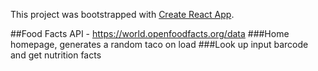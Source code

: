 This project was bootstrapped with [Create React App](https://github.com/facebookincubator/create-react-app).

##Food Facts API - https://world.openfoodfacts.org/data
###Home
homepage, generates a random taco on load
###Look up
input barcode and get nutrition facts

